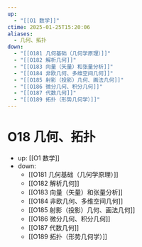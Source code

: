 ```yaml
---
up:
  - "[[O1 数学]]"
ctime: 2025-01-25T15:20:06
aliases:
  - 几何、拓扑
down:
  - "[[O181 几何基础（几何学原理）]]"
  - "[[O182 解析几何]]"
  - "[[O183 向量（矢量）和张量分析]]"
  - "[[O184 非欧几何、多维空间几何]]"
  - "[[O185 射影（投影）几何、画法几何]]"
  - "[[O186 微分几何、积分几何]]"
  - "[[O187 代数几何]]"
  - "[[O189 拓扑（形势几何学）]]"
---
```


# O18 几何、拓扑

- up: [[O1 数学]]
- down:	
	- [[O181 几何基础（几何学原理）]]
	- [[O182 解析几何]]
	- [[O183 向量（矢量）和张量分析]]
	- [[O184 非欧几何、多维空间几何]]
	- [[O185 射影（投影）几何、画法几何]]
	- [[O186 微分几何、积分几何]]
	- [[O187 代数几何]]
	- [[O189 拓扑（形势几何学）]]
	
